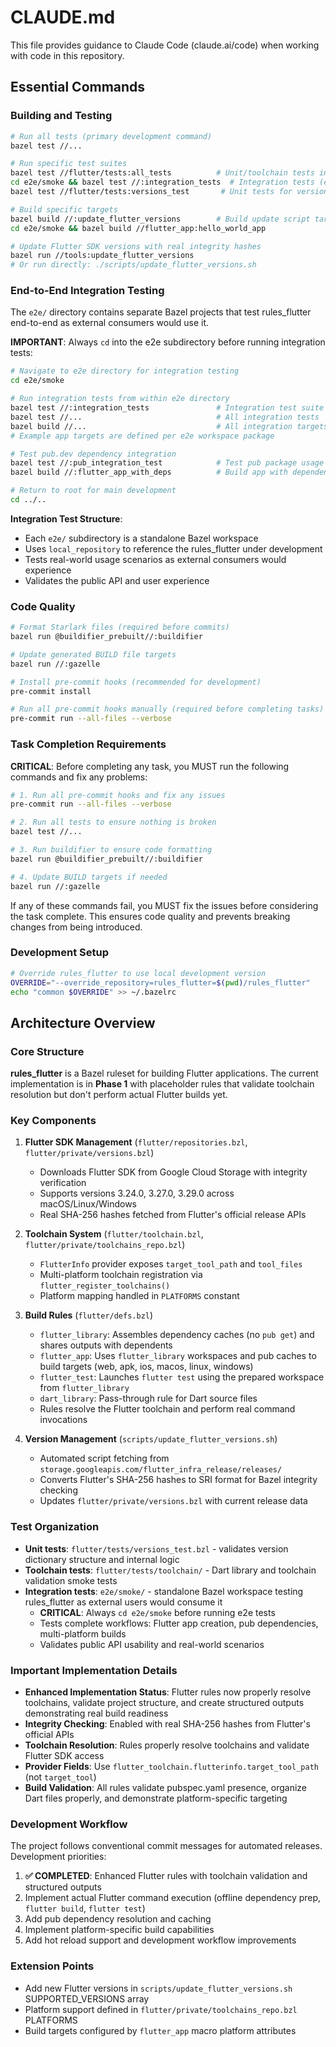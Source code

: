 # CLAUDE.md

This file provides guidance to Claude Code (claude.ai/code) when working with code in this repository.

## Essential Commands

### Building and Testing

```bash
# Run all tests (primary development command)
bazel test //...

# Run specific test suites
bazel test //flutter/tests:all_tests          # Unit/toolchain tests in main workspace
cd e2e/smoke && bazel test //:integration_tests  # Integration tests (external workspace)
bazel test //flutter/tests:versions_test       # Unit tests for versions

# Build specific targets
bazel build //:update_flutter_versions        # Build update script target
cd e2e/smoke && bazel build //flutter_app:hello_world_app

# Update Flutter SDK versions with real integrity hashes
bazel run //tools:update_flutter_versions
# Or run directly: ./scripts/update_flutter_versions.sh
```

### End-to-End Integration Testing

The `e2e/` directory contains separate Bazel projects that test rules_flutter end-to-end as external consumers would use it.

**IMPORTANT**: Always `cd` into the e2e subdirectory before running integration tests:

```bash
# Navigate to e2e directory for integration testing
cd e2e/smoke

# Run integration tests from within e2e directory
bazel test //:integration_tests               # Integration test suite
bazel test //...                              # All integration tests
bazel build //...                             # All integration targets
# Example app targets are defined per e2e workspace package

# Test pub.dev dependency integration
bazel test //:pub_integration_test            # Test pub package usage
bazel build //:flutter_app_with_deps          # Build app with dependencies

# Return to root for main development
cd ../..
```

**Integration Test Structure**:

- Each `e2e/` subdirectory is a standalone Bazel workspace
- Uses `local_repository` to reference the rules_flutter under development
- Tests real-world usage scenarios as external consumers would experience
- Validates the public API and user experience

### Code Quality

```bash
# Format Starlark files (required before commits)
bazel run @buildifier_prebuilt//:buildifier

# Update generated BUILD file targets
bazel run //:gazelle

# Install pre-commit hooks (recommended for development)
pre-commit install

# Run all pre-commit hooks manually (required before completing tasks)
pre-commit run --all-files --verbose
```

### Task Completion Requirements

**CRITICAL**: Before completing any task, you MUST run the following commands and fix any problems:

```bash
# 1. Run all pre-commit hooks and fix any issues
pre-commit run --all-files --verbose

# 2. Run all tests to ensure nothing is broken
bazel test //...

# 3. Run buildifier to ensure code formatting
bazel run @buildifier_prebuilt//:buildifier

# 4. Update BUILD targets if needed
bazel run //:gazelle
```

If any of these commands fail, you MUST fix the issues before considering the task complete. This ensures code quality and prevents breaking changes from being introduced.

### Development Setup

```bash
# Override rules_flutter to use local development version
OVERRIDE="--override_repository=rules_flutter=$(pwd)/rules_flutter"
echo "common $OVERRIDE" >> ~/.bazelrc
```

## Architecture Overview

### Core Structure

**rules_flutter** is a Bazel ruleset for building Flutter applications. The current implementation is in **Phase 1** with placeholder rules that validate toolchain resolution but don't perform actual Flutter builds yet.

### Key Components

1. **Flutter SDK Management** (`flutter/repositories.bzl`, `flutter/private/versions.bzl`)

   - Downloads Flutter SDK from Google Cloud Storage with integrity verification
   - Supports versions 3.24.0, 3.27.0, 3.29.0 across macOS/Linux/Windows
   - Real SHA-256 hashes fetched from Flutter's official release APIs

2. **Toolchain System** (`flutter/toolchain.bzl`, `flutter/private/toolchains_repo.bzl`)

   - `FlutterInfo` provider exposes `target_tool_path` and `tool_files`
   - Multi-platform toolchain registration via `flutter_register_toolchains()`
   - Platform mapping handled in `PLATFORMS` constant

3. **Build Rules** (`flutter/defs.bzl`)

   - `flutter_library`: Assembles dependency caches (no `pub get`) and shares outputs with dependents
   - `flutter_app`: Uses `flutter_library` workspaces and pub caches to build targets (web, apk, ios, macos, linux, windows)
   - `flutter_test`: Launches `flutter test` using the prepared workspace from `flutter_library`
   - `dart_library`: Pass-through rule for Dart source files
   - Rules resolve the Flutter toolchain and perform real command invocations

4. **Version Management** (`scripts/update_flutter_versions.sh`)
   - Automated script fetching from `storage.googleapis.com/flutter_infra_release/releases/`
   - Converts Flutter's SHA-256 hashes to SRI format for Bazel integrity checking
   - Updates `flutter/private/versions.bzl` with current release data

### Test Organization

- **Unit tests**: `flutter/tests/versions_test.bzl` - validates version dictionary structure and internal logic
- **Toolchain tests**: `flutter/tests/toolchain/` - Dart library and toolchain validation smoke tests
- **Integration tests**: `e2e/smoke/` - standalone Bazel workspace testing rules_flutter as external users would consume it
  - **CRITICAL**: Always `cd e2e/smoke` before running e2e tests
  - Tests complete workflows: Flutter app creation, pub dependencies, multi-platform builds
  - Validates public API usability and real-world scenarios

### Important Implementation Details

- **Enhanced Implementation Status**: Flutter rules now properly resolve toolchains, validate project structure, and create structured outputs demonstrating real build readiness
- **Integrity Checking**: Enabled with real SHA-256 hashes from Flutter's official APIs
- **Toolchain Resolution**: Rules properly resolve toolchains and validate Flutter SDK access
- **Provider Fields**: Use `flutter_toolchain.flutterinfo.target_tool_path` (not `target_tool`)
- **Build Validation**: All rules validate pubspec.yaml presence, organize Dart files properly, and demonstrate platform-specific targeting

### Development Workflow

The project follows conventional commit messages for automated releases. Development priorities:

1. **✅ COMPLETED**: Enhanced Flutter rules with toolchain validation and structured outputs
2. Implement actual Flutter command execution (offline dependency prep, `flutter build`, `flutter test`)
3. Add pub dependency resolution and caching
4. Implement platform-specific build capabilities
5. Add hot reload support and development workflow improvements

### Extension Points

- Add new Flutter versions in `scripts/update_flutter_versions.sh` SUPPORTED_VERSIONS array
- Platform support defined in `flutter/private/toolchains_repo.bzl` PLATFORMS
- Build targets configured by `flutter_app` macro platform attributes
